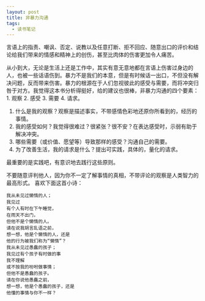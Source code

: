 ```yaml
---
layout: post
title: 非暴力沟通
tags:
  - 读书笔记
---
```

言语上的指责、嘲讽、否定、说教以及任意打断、拒不回应、随意出口的评价和结论给我们带来的情感和精神上的创伤，甚至比肉体的伤害更加令人痛苦。﻿﻿

从小到大，无论是生活上还是工作中，其实有意无意地都在言语上伤害过身边的人，也被一些话语伤到。暴力不是我们的本意，但是有时候话一出口，不但没有解决问题，反而带来伤害。暴力的根源在于人们忽视彼此的感受与需要，而将冲突归咎于对方。我觉得这本书分析得挺好，给的建议也很棒，非暴力沟通的四个要素：1. 观察 2. 感受 3. 需要 4. 请求。

1. 什么是我的观察﻿？观察是描述事实，不带感情色彩地还原你所看到的，经历的事情。
2. 我的感受如何﻿？我觉得很难过？很紧张？很不安？在表达感受时，示弱有助于解决冲突。
3. 哪些需要（或价值、愿望等）导致那样的感受﻿？沟通自己的需要。
4. 为了改善生活，我的请求是什么﻿﻿？提出可实践，具体的，量化的请求。


最重要的是实践吧，有意识地去践行这些原则。



不要随意评判他人，因为你不一定了解事情的真相，不带评论的观察是人类智力的最高形式。﻿ 喜欢下面这首小诗：

```
我从未见过懒惰的人；﻿
我见过﻿
有个人有时在下午睡觉，﻿
在雨天不出门，﻿
但他不是个懒惰的人。﻿
请在说我胡言乱语之前，﻿
想一想，他是个懒惰的人，还是﻿
他的行为被我们称为“懒惰”？﻿
我从未见过愚蠢的孩子；﻿
我见过有个孩子有时做的事﻿
我不理解﻿
或不按我的吩咐做事情；﻿
但他不是愚蠢的孩子。﻿
请在你说他愚蠢之前，﻿
想一想，他是个愚蠢的孩子，还是﻿
他懂的事情与你不一样？﻿﻿
```
